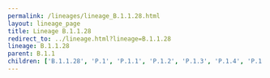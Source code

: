 ```yaml
---
permalink: /lineages/lineage_B.1.1.28.html
layout: lineage_page
title: Lineage B.1.1.28
redirect_to: ../lineage.html?lineage=B.1.1.28
lineage: B.1.1.28
parent: B.1.1
children: ['B.1.1.28', 'P.1', 'P.1.1', 'P.1.2', 'P.1.3', 'P.1.4', 'P.1.5', 'P.1.6', 'P.1.7', 'P.1.8', 'P.1.9', 'P.2', 'P.3', 'P.4', 'P.5', 'P.6', 'P.7']
---
```

